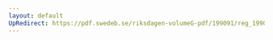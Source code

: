 ```yaml
---
layout: default
UpRedirect: https://pdf.swedeb.se/riksdagen-volumeG-pdf/199091/reg_199091/reg_199091_0485.pdf
---
```

